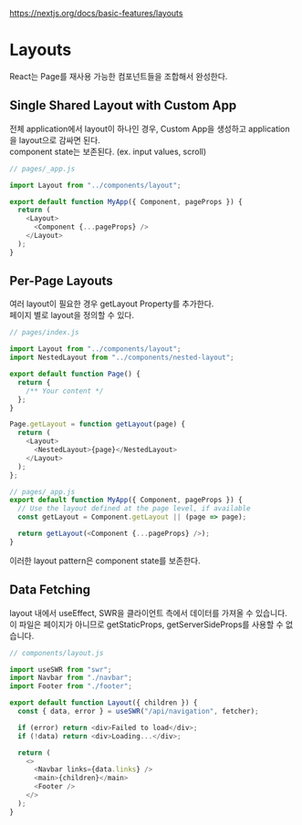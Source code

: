https://nextjs.org/docs/basic-features/layouts

# Layouts

React는 Page를 재사용 가능한 컴포넌트들을 조합해서 완성한다.

## Single Shared Layout with Custom App

전체 application에서 layout이 하나인 경우, Custom App을 생성하고 application을 layout으로 감싸면 된다.  
component state는 보존된다. (ex. input values, scroll)

```typescript
// pages/_app.js

import Layout from "../components/layout";

export default function MyApp({ Component, pageProps }) {
  return (
    <Layout>
      <Component {...pageProps} />
    </Layout>
  );
}
```

## Per-Page Layouts

여러 layout이 필요한 경우 getLayout Property를 추가한다.  
페이지 별로 layout을 정의할 수 있다.

```typescript
// pages/index.js

import Layout from "../components/layout";
import NestedLayout from "../components/nested-layout";

export default function Page() {
  return {
    /** Your content */
  };
}

Page.getLayout = function getLayout(page) {
  return (
    <Layout>
      <NestedLayout>{page}</NestedLayout>
    </Layout>
  );
};
```

```typescript
// pages/_app.js
export default function MyApp({ Component, pageProps }) {
  // Use the layout defined at the page level, if available
  const getLayout = Component.getLayout || (page => page);

  return getLayout(<Component {...pageProps} />);
}
```

이러한 layout pattern은 component state를 보존한다.

## Data Fetching

layout 내에서 useEffect, SWR을 클라이언트 측에서 데이터를 가져올 수 있습니다.  
이 파일은 페이지가 아니므로 getStaticProps, getServerSideProps를 사용할 수 없습니다.

```typescript
// components/layout.js

import useSWR from "swr";
import Navbar from "./navbar";
import Footer from "./footer";

export default function Layout({ children }) {
  const { data, error } = useSWR("/api/navigation", fetcher);

  if (error) return <div>Failed to load</div>;
  if (!data) return <div>Loading...</div>;

  return (
    <>
      <Navbar links={data.links} />
      <main>{children}</main>
      <Footer />
    </>
  );
}
```

